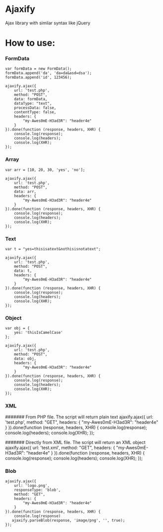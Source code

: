 # Ajaxify
Ajax library with similar syntax like jQuery

# How to use:

### FormData
    var formData = new FormData();
    formData.append('da', 'da=da&asd=dsa');
    formData.append('id', 123456);

    ajaxify.ajax({
        url: 'test.php',
        method: "POST",
        data: formData,
        dataType: "text",
        processData: false,
        contentType: false,
        headers: {
            "my-Awes0mE-H3ad3R": "header4e"
        }
    }).done(function (response, headers, XHR) {
        console.log(response);
        console.log(headers);
        console.log(XHR);
    });

### Array

    var arr = [10, 20, 30, 'yes', 'no'];

    ajaxify.ajax({
        url: 'test.php',
        method: "POST",
        data: arr,
        headers: {
            "my-Awes0mE-H3ad3R": "header4e"
        }
    }).done(function (response, headers, XHR) {
        console.log(response);
        console.log(headers);
        console.log(XHR);
    });

### Text

    var t = "yes=thisisatext&nothisisnotatext";

    ajaxify.ajax({
        url: 'test.php',
        method: "POST",
        data: t,
        headers: {
            "my-Awes0mE-H3ad3R": "header4e"
        }
    }).done(function (response, headers, XHR) {
        console.log(response);
        console.log(headers);
        console.log(XHR);
    });

### Object

    var obj = {
        yes: 'thisIsCamelCase'
    };

    ajaxify.ajax({
        url: 'test.php',
        method: "POST",
        data: obj,
        headers: {
            "my-Awes0mE-H3ad3R": "header4e"
        }
    }).done(function (response, headers, XHR) {
        console.log(response);
        console.log(headers);
        console.log(XHR);
    });


### XML

####### From PHP file. The script will return plain text
    ajaxify.ajax({
        url: 'test.php',
        method: "GET",
        headers: {
            "my-Awes0mE-H3ad3R": "header4e"
        }
    }).done(function (response, headers, XHR) {
        console.log(response);
        console.log(headers);
        console.log(XHR);
    });

####### Directly from XML file. The script will return an XML object
    ajaxify.ajax({
        url: 'test.xml',
        method: "GET",
        headers: {
            "my-Awes0mE-H3ad3R": "header4e"
        }
    }).done(function (response, headers, XHR) {
        console.log(response);
        console.log(headers);
        console.log(XHR);
    });

### Blob
    ajaxify.ajax({
        url: 'logo.png',
        responseType: 'blob',
        method: "GET",
        headers: {
            "my-Awes0mE-H3ad3R": "header4e"
        }
    }).done(function (response, headers, XHR) {
        console.log(response)
       ajaxify.parseBlob(response, 'image/png', '', true);
    });
